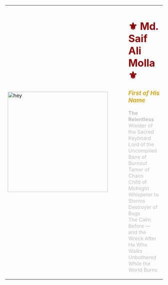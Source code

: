 <div style="margin-bottom: 40px;"> 

<table>
  <tr>
    <td>
      <img width="320" height="320" alt="hey" src="https://github.com/user-attachments/assets/359443a3-bdb4-4f3d-8a29-a6bd1caaff4a" />
    </td>
    <td>
      <div style="margin-left: 50px;"> 
        <h1 style="color:#8B0000;">⚜️ Md. Saif Ali Molla ⚜️</h1>
        <h3 style="color:#DAA520;"><i>First of His Name</i></h3>
        <p style="color:#C0C0C0;">
          <b>The Relentless</b><br>
          Wielder of the Sacred Keyboard<br>
          Lord of the Uncompiled<br>
          Bane of Burnout<br>
          Tamer of Chaos<br>
          Child of Midnight<br>
          Whisperer to Storms<br>
          Destroyer of Bugs<br>
          The Calm Before — and the Wreck After<br>
          He Who Walks Unbothered While the World Burns
        </p>
      </div>
    </td>
  </tr>
</table>

</div>



<!--
## 🛠️ Tech Stack & Tools

<div align="center">

### Programming Language
![C](https://img.shields.io/badge/-C-A8B9CC?style=for-the-badge&logo=c&logoColor=black)
![C++](https://img.shields.io/badge/-C++-00599C?style=for-the-badge&logo=cplusplus&logoColor=white)
![JavaScript](https://img.shields.io/badge/-JavaScript-F7DF1E?style=for-the-badge&logo=javascript&logoColor=black)

### 🖥️ Frontend
![React](https://img.shields.io/badge/-React-61DAFB?style=for-the-badge&logo=react&logoColor=black)
![Flutter](https://img.shields.io/badge/-Flutter-02569B?style=for-the-badge&logo=flutter&logoColor=white)
![HTML5](https://img.shields.io/badge/-HTML5-E34F26?style=for-the-badge&logo=html5&logoColor=white)
![CSS3](https://img.shields.io/badge/-CSS3-1572B6?style=for-the-badge&logo=css3&logoColor=white)
![Tailwind CSS](https://img.shields.io/badge/-Tailwind_CSS-38B2AC?style=for-the-badge&logo=tailwind-css&logoColor=white)

### ⚙️ Backend
![Node.js](https://img.shields.io/badge/-Node.js-339933?style=for-the-badge&logo=node.js&logoColor=white)
![Express.js](https://img.shields.io/badge/-Express.js-000000?style=for-the-badge&logo=express&logoColor=white)
![Firebase](https://img.shields.io/badge/-Firebase-FFCA28?style=for-the-badge&logo=firebase&logoColor=black)

### 🚀 Stuffs
![Git](https://img.shields.io/badge/-Git-F05032?style=for-the-badge&logo=git&logoColor=white)
![GitHub](https://img.shields.io/badge/-GitHub-181717?style=for-the-badge&logo=github&logoColor=white)
![Device Drivers](https://img.shields.io/badge/-Device%20Drivers-DC382D?style=for-the-badge&logo=redhat&logoColor=white)
![VS Code](https://img.shields.io/badge/-VS_Code-007ACC?style=for-the-badge&logo=visual-studio-code&logoColor=white)


</div>


## 📊 GitHub Analytics

<div align="center">
  
<img height="180em" src="https://github-readme-stats.vercel.app/api?username=MdSaifAliMolla&show_icons=true&theme=tokyonight&include_all_commits=true&count_private=true"/>
<img height="180em" src="https://github-readme-stats.vercel.app/api/top-langs/?username=MdSaifAliMolla&layout=compact&langs_count=8&theme=tokyonight"/>

</div>

<div align="center">
  
[![GitHub Streak](https://streak-stats.demolab.com/?user=MdSaifAliMolla&theme=tokyonight)](https://git.io/streak-stats)

</div>


## 🏆 Featured Projects

<div align="center">

[![Readme Card](https://github-readme-stats.vercel.app/api/pin/?username=MdSaifAliMolla&repo=FUZZ&theme=tokyonight)](https://github.com/MdSaifAliMolla/FUZZ)
[![Readme Card](https://github-readme-stats.vercel.app/api/pin/?username=MdSaifAliMolla&repo=Aim&theme=tokyonight)](https://github.com/MdSaifAliMolla/Aim)
[![Readme Card](https://github-readme-stats.vercel.app/api/pin/?username=MdSaifAliMolla&repo=lyanna&theme=tokyonight)](https://github.com/MdSaifAliMolla/lyanna)

</div>


## 🤝 Contact

<div align="center">

[![LinkedIn](https://img.shields.io/badge/-LinkedIn-0077B5?style=for-the-badge&logo=linkedin&logoColor=white)]([https://linkedin.com/in/](https://www.linkedin.com/in/md-saif-ali-molla-0751b227a/))
[![Email](https://img.shields.io/badge/-Email-D14836?style=for-the-badge&logo=gmail&logoColor=white)](mailto:your.email@example.com)
[![Portfolio](https://img.shields.io/badge/-Portfolio-000000?style=for-the-badge&logo=react&logoColor=white)](https://yourwebsite.com)

</div>


## 📈 Contribution Graph

[![Activity Graph](https://github-readme-activity-graph.vercel.app/graph?username=MdSaifAliMolla&theme=tokyo-night)](https://github.com/ashutosh00710/github-readme-activity-graph)


## 🎯 Fun Stats

<div align="center">

[![Years Badge](https://badges.pufler.dev/years/MdSaifAliMolla?style=for-the-badge&color=blue&logo=github)](https://badges.pufler.dev)
[![Repos Badge](https://badges.pufler.dev/repos/MdSaifAliMolla?style=for-the-badge&color=red&logo=github)](https://badges.pufler.dev)
[![Commits Badge](https://badges.pufler.dev/commits/monthly/MdSaifAliMolla?style=for-the-badge&color=green&logo=github)](https://badges.pufler.dev)

</div>

---

<div align="center">

### 🎉 Thanks for visiting!

<img src="https://raw.githubusercontent.com/platane/snk/output/github-contribution-grid-snake-dark.svg" alt="Snake animation" />

</div>
-->
